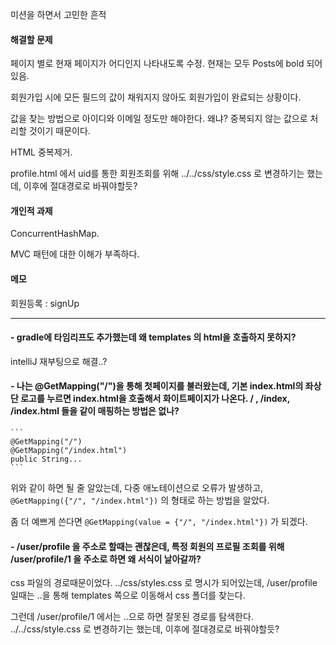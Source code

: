 미션을 하면서 고민한 흔적

#### 해결할 문제

페이지 별로 현재 페이지가 어디인지 나타내도록 수정. 현재는 모두 Posts에 bold 되어있음.

회원가입 시에 모든 필드의 값이 채워지지 않아도 회원가입이 완료되는 상황이다.

값을 찾는 방법으로 아이디와 이메일 정도만 해야한다. 왜냐? 중복되지 않는 값으로 처리할 것이기 때문이다.

HTML 중복제거.

profile.html 에서 uid를 통한 회원조회를 위해 ../../css/style.css 로 변경하기는 했는데, 이후에 절대경로로 바꿔야할듯?

#### 개인적 과제

ConcurrentHashMap.

MVC 패턴에 대한 이해가 부족하다.

#### 메모

회원등록 : signUp



---


#### - gradle에 타임리프도 추가했는데 왜 templates 의 html을 호출하지 못하지?

intelliJ 재부팅으로 해결..?

#### - 나는 @GetMapping("/")을 통해 첫페이지를 불러왔는데, 기본 index.html의 좌상단 로고를 누르면 index.html을 호출해서 화이트페이지가 나온다. / , /index, /index.html 들을 같이 매핑하는 방법은 없나?

    ```
    @GetMapping("/")
    @GetMapping("/index.html")
    public String...
    ```

위와 같이 하면 될 줄 알았는데, 다중 애노테이션으로 오류가 발생하고, `@GetMapping({"/", "/index.html"})` 의 형태로 하는 방법을 알았다.

좀 더 예쁘게 쓴다면 `@GetMapping(value = {"/", "/index.html"})` 가 되겠다.

#### - /user/profile 을 주소로 할때는 괜찮은데, 특정 회원의 프로필 조회를 위해 /user/profile/1 을 주소로 하면 왜 서식이 날아갈까?

css 파일의 경로때문이었다. ../css/styles.css 로 명시가 되어있는데, /user/profile 일때는 ..을 통해 templates 쪽으로 이동해서 css 폴더를 찾는다.

그런데 /user/profile/1 에서는 ..으로 하면 잘못된 경로를 탐색한다. ../../css/style.css 로 변경하기는 했는데, 이후에 절대경로로 바꿔야할듯?

